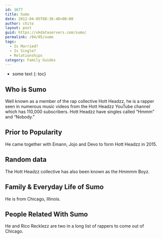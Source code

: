 ```yaml
---
id: 1677
title: Sumo
date: 2012-04-05T08:36:48+00:00
author: chito
layout: post
guid: https://ukdataservers.com/sumo/
permalink: /04/05/sumo
tags:
  - Is Married?
  - Is Single?
  - Relationships
category: Family Guides
---
```


* some text
{: toc}
          
          
## Who is  Sumo
                  
                  
                  
Well known as a member of the rap collective Hott Headzz, he is a rapper seen in numerous music videos from the Hott Headzz YouTube channel which has 110,000 subscribers. Hott Headzz have singles called &#8220;Hmmm&#8221; and &#8220;Nobody.&#8221; 
                  
                
                
                
## Prior to Popularity 
                  
                  
                  
He came together with Emann, Jojo and Devo to form Hott Headzz in 2015. 
                  
                
                
                
## Random data 
                  
                  
                  
The Hott Headzz collective has also been known as the Hmmmm Boyz. 
                  
                
                
                
## Family & Everyday Life of Sumo
                  
                  
                  
He is from Chicago, Illinois. 
                  
                
                
                
## People Related With  Sumo
                  
                  
                  
He and Rico Recklezz are two in a long list of rappers to come out of Chicago. 
                  
                
              
            
          
          
          
    
    
  
